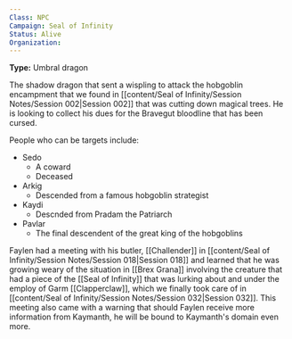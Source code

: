 ```yaml
---
Class: NPC
Campaign: Seal of Infinity
Status: Alive
Organization:
---
```

**Type:** Umbral dragon

The shadow dragon that sent a wispling to attack the hobgoblin encampment that we found in [[content/Seal of Infinity/Session Notes/Session 002|Session 002]] that was cutting down magical trees. He is looking to collect his dues for the Bravegut bloodline that has been cursed. 

People who can be targets include:
- Sedo
	- A coward
	- Deceased
- Arkig
	- Descended from a famous hobgoblin strategist
- Kaydi
	- Descnded from Pradam the Patriarch
- Pavlar
	- The final descendent of the great king of the hobgoblins

Faylen had a meeting with his butler, [[Challender]] in [[content/Seal of Infinity/Session Notes/Session 018|Session 018]] and learned that he was growing weary of the situation in [[Brex Grana]] involving the creature that had a piece of the [[Seal of Infinity]] that was lurking about and under the employ of Garm [[Clapperclaw]], which we finally took care of in [[content/Seal of Infinity/Session Notes/Session 032|Session 032]]. This meeting also came with a warning that should Faylen receive more information from Kaymanth, he will be bound to Kaymanth's domain even more.